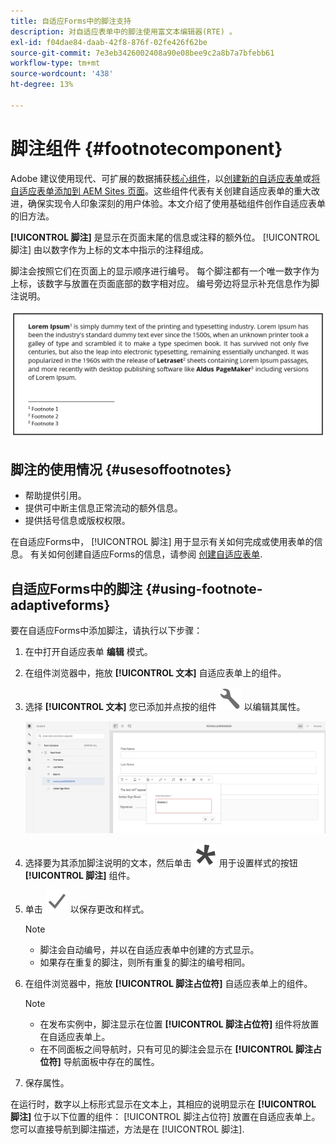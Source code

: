 ```yaml
---
title: 自适应Forms中的脚注支持
description: 对自适应表单中的脚注使用富文本编辑器(RTE) 。
exl-id: f04dae84-daab-42f8-876f-02fe426f62be
source-git-commit: 7e3eb3426002408a90e08bee9c2a8b7a7bfebb61
workflow-type: tm+mt
source-wordcount: '438'
ht-degree: 13%

---
```


# 脚注组件 {#footnotecomponent}

<span class="preview">Adobe 建议使用现代、可扩展的数据捕获[核心组件](https://experienceleague.adobe.com/docs/experience-manager-core-components/using/adaptive-forms/introduction.html)，以[创建新的自适应表单](/help/forms/creating-adaptive-form-core-components.md)或[将自适应表单添加到 AEM Sites 页面](/help/forms/create-or-add-an-adaptive-form-to-aem-sites-page.md)。这些组件代表有关创建自适应表单的重大改进，确保实现令人印象深刻的用户体验。本文介绍了使用基础组件创作自适应表单的旧方法。</span>

**[!UICONTROL 脚注]** 是显示在页面末尾的信息或注释的额外位。 [!UICONTROL 脚注] 由以数字作为上标的文本中指示的注释组成。

脚注会按照它们在页面上的显示顺序进行编号。 每个脚注都有一个唯一数字作为上标，该数字与放置在页面底部的数字相对应。 编号旁边将显示补充信息作为脚注说明。

![脚注描述](/help/forms/assets/footnote_description.png)


## 脚注的使用情况 {#usesoffootnotes}

* 帮助提供引用。
* 提供可中断主信息正常流动的额外信息。
* 提供括号信息或版权权限。

在自适应Forms中， [!UICONTROL 脚注] 用于显示有关如何完成或使用表单的信息。 有关如何创建自适应Forms的信息，请参阅 [创建自适应表单](https://experienceleague.adobe.com/docs/experience-manager-cloud-service/content/forms/create-an-adaptive-form/create-an-adaptive-form-on-forms-cs/creating-adaptive-form.html).

## 自适应Forms中的脚注 {#using-footnote-adaptiveforms}

要在自适应Forms中添加脚注，请执行以下步骤：
1. 在中打开自适应表单 **编辑** 模式。
1. 在组件浏览器中，拖放 **[!UICONTROL 文本]** 自适应表单上的组件。
1. 选择 **[!UICONTROL 文本]** 您已添加并点按的组件 ![cmppr](assets/configure-icon.svg) 以编辑其属性。

   ![自适应Forms中的脚注](/help/forms/assets/footnote_rte.png)

1. 选择要为其添加脚注说明的文本，然后单击  ![星形](/help/forms/assets/asterisk.svg) 用于设置样式的按钮 **[!UICONTROL 脚注]** 组件。

1. 单击 ![check](/help/forms/assets/save_icon.svg) 以保存更改和样式。

   >[!NOTE]
   >
   >* 脚注会自动编号，并以在自适应表单中创建的方式显示。
   >* 如果存在重复的脚注，则所有重复的脚注的编号相同。

1. 在组件浏览器中，拖放 **[!UICONTROL 脚注占位符]** 自适应表单上的组件。
   >[!NOTE]
   >
   >* 在发布实例中，脚注显示在位置 **[!UICONTROL 脚注占位符]** 组件将放置在自适应表单上。
   >* 在不同面板之间导航时，只有可见的脚注会显示在 **[!UICONTROL 脚注占位符]** 导航面板中存在的属性。

1. 保存属性。

在运行时，数字以上标形式显示在文本上，其相应的说明显示在 **[!UICONTROL 脚注]** 位于以下位置的组件： [!UICONTROL 脚注占位符] 放置在自适应表单上。 您可以直接导航到脚注描述，方法是在 [!UICONTROL 脚注].
